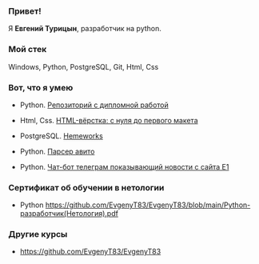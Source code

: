 ### Привет!

Я <b>Евгений Турицын</b>, разработчик на python.

### Мой стек

Windows, Python, PostgreSQL, Git, Html, Css

### Вот, что я умею

- Python. [Репозиторий с дипломной работой](https://github.com/EvgenyT83/Vkinder_netology_diplom)

- Html, Css. [HTML-вёрстка: с нуля до первого макета](https://github.com/EvgenyT83/Main_work_html_netology)

- PostgreSQL. [Hemeworks](https://github.com/EvgenyT83/Databases-for-python-developers)

- Python. [Парсер авито](https://github.com/EvgenyT83/Parser_avito)

- Python. [Чат-бот телеграм показывающий новости с сайта Е1](https://github.com/EvgenyT83/TelegramBot-ParserE1)

### Сертификат об обучении в нетологии

- Python https://github.com/EvgenyT83/EvgenyT83/blob/main/Python-разработчик(Нетология).pdf

### Другие курсы

- https://github.com/EvgenyT83/EvgenyT83
